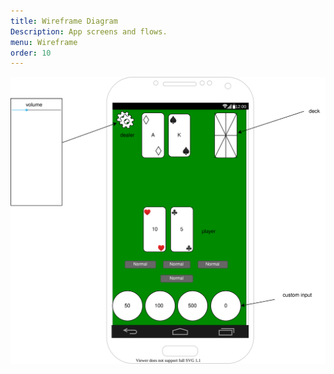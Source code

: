 ```yaml
---
title: Wireframe Diagram
Description: App screens and flows.
menu: Wireframe
order: 10
---
```


[![Wireframe diagram](img/wireframe.svg)](img/wireframe.pdf)